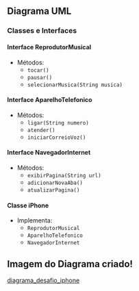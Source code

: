 ## Diagrama UML

### Classes e Interfaces

#### Interface ReprodutorMusical
- Métodos:
  - `tocar()`
  - `pausar()`
  - `selecionarMusica(String musica)`

#### Interface AparelhoTelefonico
- Métodos:
  - `ligar(String numero)`
  - `atender()`
  - `iniciarCorreioVoz()`

#### Interface NavegadorInternet
- Métodos:
  - `exibirPagina(String url)`
  - `adicionarNovaAba()`
  - `atualizarPagina()`

#### Classe iPhone
- Implementa:
  - `ReprodutorMusical`
  - `AparelhoTelefonico`
  - `NavegadorInternet`

## Imagem do Diagrama criado! 
[diagrama_desafio_iphone](https://github.com/Andremachado82/desafioiphone/assets/49668949/b6adae2c-3ed3-46fb-94d7-a8b5550eea24)
